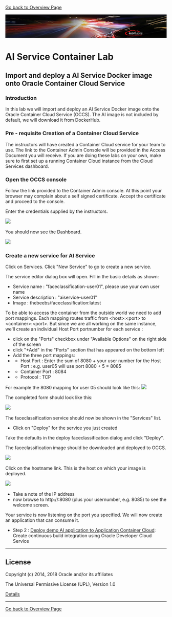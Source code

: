 [Go back to Overview Page](../README.md)

![](../common/images/customer.logo2.png)

# AI Service Container Lab #
## Import and deploy a AI Service Docker image onto Oracle Container Cloud Service ##

### Introduction ###
In this lab we will import and deploy an AI Service Docker image onto the Oracle Container Cloud Service (OCCS). The AI image is not included by default, we will download it from DockerHub.

### Pre - requisite Creation of a Container Cloud Service ###
The instructors will have created a Container Cloud service for your team to use. The link to the Container Admin Console will be provided in the Access Document you will receive. If you are doing these labs on your own, make sure to first set up a running Container Cloud instance from the Cloud Services dashboard.

### Open the OCCS console ###
Follow the link provided to the Container Admin console.  At this point your browser may complain about a self signed certificate.  Accept the certificate and proceed to the console.

Enter the credentials supplied by the instructors.

![](http://via.placeholder.com/350x150)

You should now see the Dashboard.

![](http://via.placeholder.com/350x150)

### Create a new service for AI Service

Click on Services. Click "New Service" to go to create a new service.

The service editor dialog box will open.  Fill in the basic details as shown:
- Service name : "faceclassification-user01", please use your own user name
- Service description : "aiservice-user01" 
- Image : thebeebs/faceclassification:latest

To be able to access the container from the outside world we need to add port mappings.
Each mapping routes traffic from \<host>:\<port> to \<container>:\<port>. But since we are all working on the same instance, we'll create an individual Host Port portnumber for each service :

- click on the "Ports" checkbox under "Available Options" on the right side of the screen
- click "+Add" in the "Ports" section that has appeared on the bottom left
- Add the three port mappings:
- - Host Port : Enter the sum of 8080 + your user number for the Host Port : e.g. user05 will use port 8080 + 5 = 8085
- - Container Port : 8084
- - Protocol : TCP

For example the 8080 mapping for user 05 should look like this:
![](http://via.placeholder.com/350x150)

The completed form should look like this:

![](http://via.placeholder.com/350x150)

The faceclassification service should now be shown in the "Services" list.  
- Click on "Deploy" for the service you just created

Take the defaults in the deploy faceclassification dialog and click "Deploy".

The faceclassification image should be downloaded and deployed to OCCS.

![](http://via.placeholder.com/350x150)

Click on the hostname link.  This is the host on which your image is deployed.

![](http://via.placeholder.com/350x150)

- Take a note of the IP address
- now browse to http://<host-ip-address>:8080 (plus your usernumber, e.g. 8085) to see the welcome screen.

Your service is now listening on the port you specified. We will now create an application that can consume it.

+ Step 2 : [Deploy demo AI application to Application Container Cloud](applicationcontainer.md): Create continuous build integration using Oracle Developer Cloud Service

---
## License ##

Copyright (c) 2014, 2018 Oracle and/or its affiliates

The Universal Permissive License (UPL), Version 1.0   

[Details](../common/license.md)

---
[Go back to Overview Page](../README.md)